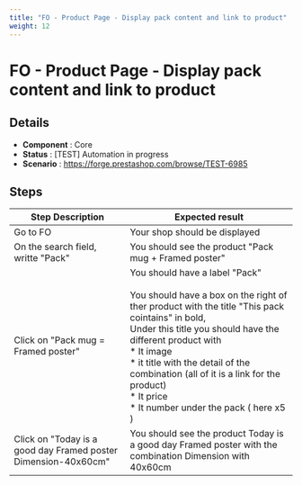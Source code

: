 ```yaml
---
title: "FO - Product Page - Display pack content and link to product"
weight: 12
---
```


# FO - Product Page - Display pack content and link to product
## Details
* **Component** : Core
* **Status** : [TEST] Automation in progress
* **Scenario** : https://forge.prestashop.com/browse/TEST-6985

## Steps
| Step Description | Expected result |
| ----- | ----- |
| Go to FO | Your shop should be displayed |
| On the search field, writte "Pack" | You should see the product "Pack mug + Framed poster" |
| Click on "Pack mug = Framed poster" | You should have a label "Pack"<br><br>You should have a box on the right of ther product with the title "This pack cointains" in bold, <br>Under this title you should have the different product with <br> * It image <br> * it title with the detail of the combination (all of it is a link for the product) <br> * It price<br> * It number under the pack ( here x5 ) |
| Click on "Today is a good day Framed poster Dimension-40x60cm" | You should see the product Today is a good day Framed poster with the combination Dimension with 40x60cm |
